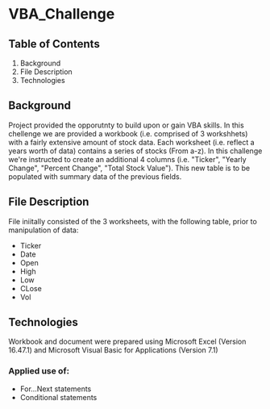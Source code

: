 # VBA_Challenge

## Table of Contents
1. Background
2. File Description
3. Technologies

## Background

  Project provided the opporutnty to build upon or gain VBA skills. In this chellenge we are provided a workbook (i.e. comprised of 3 workshhets) with a fairly extensive amount of stock data. Each worksheet (i.e. reflect a years worth of data) contains a series of stocks (From a-z). In this challenge we're instructed to create an additional 4 columns (i.e. "Ticker", "Yearly Change", "Percent Change", "Total Stock Value"). This new table is to be populated with summary data of the previous fields. 

## File Description

File iniitally consisted of the 3 worksheets, with the following table, prior to manipulation of data:

- Ticker
- Date
- Open
- High
- Low
- CLose
- Vol

## Technologies

Workbook and document were prepared using Microsoft Excel (Version 16.47.1) and Microsoft Visual Basic for Applications (Version 7.1)

### Applied use of:

- For...Next statements
- Conditional statements



